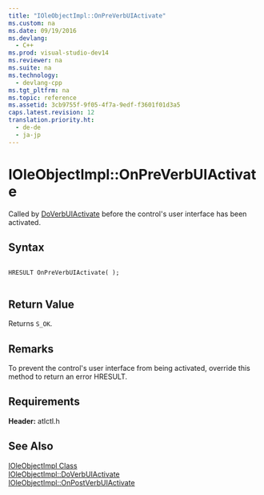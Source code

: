 ```yaml
---
title: "IOleObjectImpl::OnPreVerbUIActivate"
ms.custom: na
ms.date: 09/19/2016
ms.devlang: 
  - C++
ms.prod: visual-studio-dev14
ms.reviewer: na
ms.suite: na
ms.technology: 
  - devlang-cpp
ms.tgt_pltfrm: na
ms.topic: reference
ms.assetid: 3cb9755f-9f05-4f7a-9edf-f3601f01d3a5
caps.latest.revision: 12
translation.priority.ht: 
  - de-de
  - ja-jp
---
```

# IOleObjectImpl::OnPreVerbUIActivate
Called by [DoVerbUIActivate](../vs140/IOleObjectImpl--DoVerbUIActivate.md) before the control's user interface has been activated.  
  
## Syntax  
  
```  
  
HRESULT OnPreVerbUIActivate( );  
  
```  
  
## Return Value  
 Returns `S_OK`.  
  
## Remarks  
 To prevent the control's user interface from being activated, override this method to return an error HRESULT.  
  
## Requirements  
 **Header:** atlctl.h  
  
## See Also  
 [IOleObjectImpl Class](../vs140/IOleObjectImpl-Class.md)   
 [IOleObjectImpl::DoVerbUIActivate](../vs140/IOleObjectImpl--DoVerbUIActivate.md)   
 [IOleObjectImpl::OnPostVerbUIActivate](../vs140/IOleObjectImpl--OnPostVerbUIActivate.md)